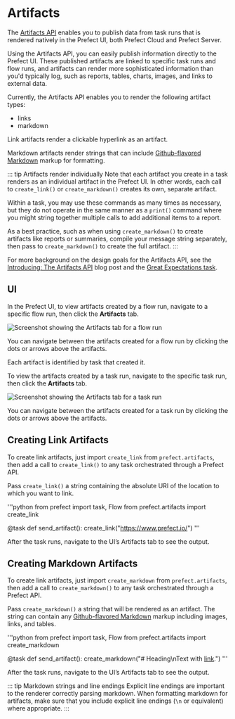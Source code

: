 # Artifacts <Badge text="Beta"/>

The [Artifacts API](/api/latest/backend/artifacts.html) enables you to publish data from task runs that is rendered natively in the Prefect UI, both Prefect Cloud and Prefect Server. 

Using the Artifacts API, you can easily publish information directly to the Prefect UI. These published artifacts are linked to specific task runs and flow runs, and artifacts can render more sophisticated information than you'd typically log, such as reports, tables, charts, images, and links to external data.

Currently, the Artifacts API enables you to render the following artifact types:

- links
- markdown

Link artifacts render a clickable hyperlink as an artifact.

Markdown artifacts render strings that can include [Github-flavored Markdown](https://github.github.com/gfm/) markup for formatting. 

::: tip Artifacts render individually
Note that each artifact you create in a task renders as an individual artifact in the Prefect UI. In other words, each call to `create_link()` or `create_markdown()` creates its own, separate artifact.

Within a task, you may use these commands as many times as necessary, but they do not operate in the same manner as a `print()` command where you might string together multiple calls to add additional items to a report. 

As a best practice, such as when using `create_markdown()` to create artifacts like reports or summaries, compile your message string separately, then pass to `create_markdown()` to create the full artifact.
:::

For more background on the design goals for the Artifacts API, see the [Introducing: The Artifacts API](https://medium.com/the-prefect-blog/introducing-the-artifacts-api-b9e5972db043) blog post and the [Great Expectations task](/api/latest/tasks/great_expectations.html).

## UI

In the Prefect UI, to view artifacts created by a flow run, navigate to a specific flow run, then click the **Artifacts** tab.

![Screenshot showing the Artifacts tab for a flow run](/orchestration/concepts/artifacts_flowrun.png)

You can navigate between the artifacts created for a flow run by clicking the dots or arrows above the artifacts.

Each artifact is identified by task that created it.

To view the artifacts created by a task run, navigate to the specific task run, then click the **Artifacts** tab.

![Screenshot showing the Artifacts tab for a task run](/orchestration/concepts/artifacts_taskrun.png)

You can navigate between the artifacts created for a task run by clicking the dots or arrows above the artifacts.

## Creating Link Artifacts

To create link artifacts, just import `create_link` from `prefect.artifacts`, then add a call to `create_link()` to any task orchestrated through a Prefect API. 

Pass `create_link()` a string containing the absolute URI of the location to which you want to link. 

'''python
from prefect import task, Flow
from prefect.artifacts import create_link

@task
def send_artifact():
    create_link("https://www.prefect.io/")
'''

After the task runs, navigate to the UI’s Artifacts tab to see the output.

## Creating Markdown Artifacts

To create link artifacts, just import `create_markdown` from `prefect.artifacts`, then add a call to `create_markdown()` to any task orchestrated through a Prefect API. 

Pass `create_markdown()` a string that will be rendered as an artifact. The string can contain any [Github-flavored Markdown](https://github.github.com/gfm/) markup including images, links, and tables. 

'''python
from prefect import task, Flow
from prefect.artifacts import create_markdown

@task
def send_artifact():
    create_markdown("# Heading\nText with [link]("https://www.prefect.io/").")
'''

After the task runs, navigate to the UI’s Artifacts tab to see the output.

::: tip Markdown strings and line endings
Explicit line endings are important to the renderer correctly parsing markdown. When formatting markdown for artifacts, make sure that you include explicit line endings (`\n` or equivalent) where appropriate.
:::